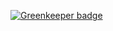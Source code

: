 

[![Greenkeeper badge](https://badges.greenkeeper.io/flowhub/bigiot-map-visualizer.svg)](https://greenkeeper.io/)